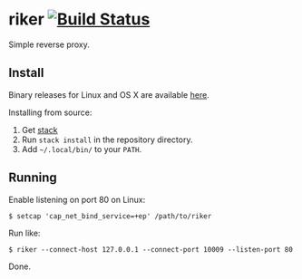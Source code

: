 # riker [![Build Status](https://travis-ci.org/chrisdone/riker.svg)](https://travis-ci.org/chrisdone/riker)

Simple reverse proxy.

## Install

Binary releases for Linux and OS X are available [here](https://github.com/chrisdone/riker/releases).

Installing from source:

1. Get [stack](https://haskell-lang.org/get-started)
2. Run `stack install` in the repository directory.
3. Add `~/.local/bin/` to your `PATH`.

## Running

Enable listening on port 80 on Linux:

    $ setcap 'cap_net_bind_service=+ep' /path/to/riker

Run like:

    $ riker --connect-host 127.0.0.1 --connect-port 10009 --listen-port 80

Done.
